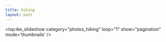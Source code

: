 ```yaml
---
title: hiking    
layout: post
---
```


<txp:ike\_slideshow category="photos\_hiking" loop="1" show="pagination" mode='thumbnails' />